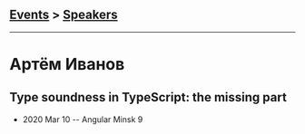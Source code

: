 ## [Events](../README.md) > [Speakers](../speakers.md)
---

# Артём Иванов

## Type soundness in TypeScript: the missing part
- 2020 Mar 10 -- Angular Minsk 9    
